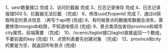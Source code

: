 1、uesr数量接口 完成
2、访问拦截器 完成
3、日志记录保存 完成
4、日志记录报错500
5、拦截器无法拦截 （完成）
6、修改uuid为openid 完成
7、通过id获取特定的景点信息 （再写个api吧 (完成)
8、有时候景点的数据库数据会消失，需要修改mongodb权限，不知道啥情况 (完成)
9、景点类添加省份province和城市city属性，前端需要 （完成）
10、/scenic/taglist接口taglist直接返回一个数组，不要前面的key (完成)
11、点赞列表要先创建对象 （完成）
12、province和city的要是为空，就返回所有景点 (完成)
